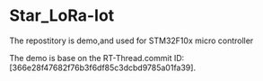 # Star_LoRa-Iot
The repostitory is demo,and used for STM32F10x micro controller

The demo is base on the RT-Thread.commit ID:[366e28f47682f76b3f6df85c3dcbd9785a01fa39].
